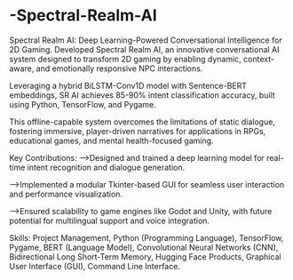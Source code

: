 # -Spectral-Realm-AI
Spectral Realm AI: Deep Learning-Powered Conversational Intelligence for 2D Gaming. Developed Spectral Realm AI, an innovative conversational AI system designed to transform 2D gaming by enabling dynamic, context-aware, and emotionally responsive NPC interactions. 

Leveraging a hybrid BiLSTM-Conv1D model with Sentence-BERT embeddings, SR AI achieves 85-90% intent classification accuracy, built using Python, TensorFlow, and Pygame.

This offline-capable system overcomes the limitations of static dialogue, fostering immersive, player-driven narratives for applications in RPGs, educational games, and mental health-focused gaming.

Key Contributions:
-->Designed and trained a deep learning model for real-time intent recognition and dialogue generation.

-->Implemented a modular Tkinter-based GUI for seamless user interaction and performance visualization.

-->Ensured scalability to game engines like Godot and Unity, with future potential for multilingual support and voice integration.

Skills: Project Management, Python (Programming Language), TensorFlow, Pygame, BERT (Language Model), Convolutional Neural Networks (CNN), Bidirectional Long Short-Term Memory, Hugging Face Products, Graphical User Interface (GUI), Command Line Interface.
